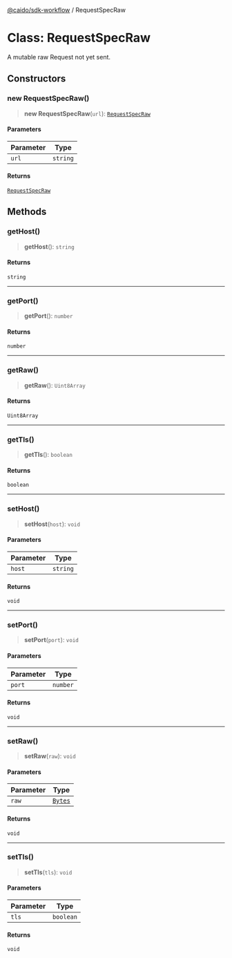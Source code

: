 [@caido/sdk-workflow](../index.md) / RequestSpecRaw

# Class: RequestSpecRaw

A mutable raw Request not yet sent.

## Constructors

### new RequestSpecRaw()

> **new RequestSpecRaw**(`url`): [`RequestSpecRaw`](RequestSpecRaw.md)

#### Parameters

| Parameter | Type |
| ------ | ------ |
| `url` | `string` |

#### Returns

[`RequestSpecRaw`](RequestSpecRaw.md)

## Methods

### getHost()

> **getHost**(): `string`

#### Returns

`string`

***

### getPort()

> **getPort**(): `number`

#### Returns

`number`

***

### getRaw()

> **getRaw**(): `Uint8Array`

#### Returns

`Uint8Array`

***

### getTls()

> **getTls**(): `boolean`

#### Returns

`boolean`

***

### setHost()

> **setHost**(`host`): `void`

#### Parameters

| Parameter | Type |
| ------ | ------ |
| `host` | `string` |

#### Returns

`void`

***

### setPort()

> **setPort**(`port`): `void`

#### Parameters

| Parameter | Type |
| ------ | ------ |
| `port` | `number` |

#### Returns

`void`

***

### setRaw()

> **setRaw**(`raw`): `void`

#### Parameters

| Parameter | Type |
| ------ | ------ |
| `raw` | [`Bytes`](../type-aliases/Bytes.md) |

#### Returns

`void`

***

### setTls()

> **setTls**(`tls`): `void`

#### Parameters

| Parameter | Type |
| ------ | ------ |
| `tls` | `boolean` |

#### Returns

`void`
